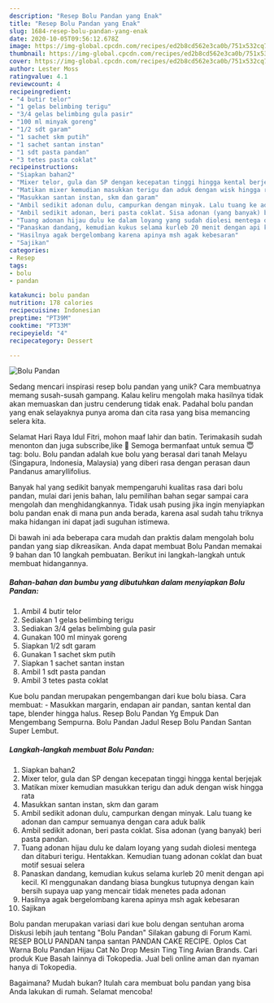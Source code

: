 ```yaml
---
description: "Resep Bolu Pandan yang Enak"
title: "Resep Bolu Pandan yang Enak"
slug: 1684-resep-bolu-pandan-yang-enak
date: 2020-10-05T09:56:12.678Z
image: https://img-global.cpcdn.com/recipes/ed2b8cd562e3ca0b/751x532cq70/bolu-pandan-foto-resep-utama.jpg
thumbnail: https://img-global.cpcdn.com/recipes/ed2b8cd562e3ca0b/751x532cq70/bolu-pandan-foto-resep-utama.jpg
cover: https://img-global.cpcdn.com/recipes/ed2b8cd562e3ca0b/751x532cq70/bolu-pandan-foto-resep-utama.jpg
author: Lester Moss
ratingvalue: 4.1
reviewcount: 4
recipeingredient:
- "4 butir telor"
- "1 gelas belimbing terigu"
- "3/4 gelas belimbing gula pasir"
- "100 ml minyak goreng"
- "1/2 sdt garam"
- "1 sachet skm putih"
- "1 sachet santan instan"
- "1 sdt pasta pandan"
- "3 tetes pasta coklat"
recipeinstructions:
- "Siapkan bahan2"
- "Mixer telor, gula dan SP dengan kecepatan tinggi hingga kental berjejak"
- "Matikan mixer kemudian masukkan terigu dan aduk dengan wisk hingga rata"
- "Masukkan santan instan, skm dan garam"
- "Ambil sedikit adonan dulu, campurkan dengan minyak. Lalu tuang ke adonan dan campur semuanya dengan cara aduk balik"
- "Ambil sedikit adonan, beri pasta coklat. Sisa adonan (yang banyak) beri pasta pandan."
- "Tuang adonan hijau dulu ke dalam loyang yang sudah diolesi mentega dan ditaburi terigu. Hentakkan. Kemudian tuang adonan coklat dan buat motif sesuai selera"
- "Panaskan dandang, kemudian kukus selama kurleb 20 menit dengan api kecil. Kl menggunakan dandang biasa bungkus tutupnya dengan kain bersih supaya uap yang mencair tidak menetes pada adonan"
- "Hasilnya agak bergelombang karena apinya msh agak kebesaran"
- "Sajikan"
categories:
- Resep
tags:
- bolu
- pandan

katakunci: bolu pandan 
nutrition: 178 calories
recipecuisine: Indonesian
preptime: "PT39M"
cooktime: "PT33M"
recipeyield: "4"
recipecategory: Dessert

---
```



![Bolu Pandan](https://img-global.cpcdn.com/recipes/ed2b8cd562e3ca0b/751x532cq70/bolu-pandan-foto-resep-utama.jpg)

Sedang mencari inspirasi resep bolu pandan yang unik? Cara membuatnya memang susah-susah gampang. Kalau keliru mengolah maka hasilnya tidak akan memuaskan dan justru cenderung tidak enak. Padahal bolu pandan yang enak selayaknya punya aroma dan cita rasa yang bisa memancing selera kita.

Selamat Hari Raya Idul Fitri, mohon maaf lahir dan batin. Terimakasih sudah menonton dan juga subscribe,like 🙏 Semoga bermanfaat untuk semua 😇 tag: bolu. Bolu pandan adalah kue bolu yang berasal dari tanah Melayu (Singapura, Indonesia, Malaysia) yang diberi rasa dengan perasan daun Pandanus amaryllifolius.

Banyak hal yang sedikit banyak mempengaruhi kualitas rasa dari bolu pandan, mulai dari jenis bahan, lalu pemilihan bahan segar sampai cara mengolah dan menghidangkannya. Tidak usah pusing jika ingin menyiapkan bolu pandan enak di mana pun anda berada, karena asal sudah tahu triknya maka hidangan ini dapat jadi suguhan istimewa.


Di bawah ini ada beberapa cara mudah dan praktis dalam mengolah bolu pandan yang siap dikreasikan. Anda dapat membuat Bolu Pandan memakai 9 bahan dan 10 langkah pembuatan. Berikut ini langkah-langkah untuk membuat hidangannya.

<!--inarticleads1-->

##### Bahan-bahan dan bumbu yang dibutuhkan dalam menyiapkan Bolu Pandan:

1. Ambil 4 butir telor
1. Sediakan 1 gelas belimbing terigu
1. Sediakan 3/4 gelas belimbing gula pasir
1. Gunakan 100 ml minyak goreng
1. Siapkan 1/2 sdt garam
1. Gunakan 1 sachet skm putih
1. Siapkan 1 sachet santan instan
1. Ambil 1 sdt pasta pandan
1. Ambil 3 tetes pasta coklat


Kue bolu pandan merupakan pengembangan dari kue bolu biasa. Cara membuat: - Masukkan margarin, endapan air pandan, santan kental dan tape, blender hingga halus. Resep Bolu Pandan Yg Empuk Dan Mengembang Sempurna. Bolu Pandan Jadul Resep Bolu Pandan Santan Super Lembut. 

<!--inarticleads2-->

##### Langkah-langkah membuat Bolu Pandan:

1. Siapkan bahan2
1. Mixer telor, gula dan SP dengan kecepatan tinggi hingga kental berjejak
1. Matikan mixer kemudian masukkan terigu dan aduk dengan wisk hingga rata
1. Masukkan santan instan, skm dan garam
1. Ambil sedikit adonan dulu, campurkan dengan minyak. Lalu tuang ke adonan dan campur semuanya dengan cara aduk balik
1. Ambil sedikit adonan, beri pasta coklat. Sisa adonan (yang banyak) beri pasta pandan.
1. Tuang adonan hijau dulu ke dalam loyang yang sudah diolesi mentega dan ditaburi terigu. Hentakkan. Kemudian tuang adonan coklat dan buat motif sesuai selera
1. Panaskan dandang, kemudian kukus selama kurleb 20 menit dengan api kecil. Kl menggunakan dandang biasa bungkus tutupnya dengan kain bersih supaya uap yang mencair tidak menetes pada adonan
1. Hasilnya agak bergelombang karena apinya msh agak kebesaran
1. Sajikan


Bolu pandan merupakan variasi dari kue bolu dengan sentuhan aroma Diskusi lebih jauh tentang &#34;Bolu Pandan&#34; Silakan gabung di Forum Kami. RESEP BOLU PANDAN tanpa santan PANDAN CAKE RECIPE. Oplos Cat Warna Bolu Pandan Hijau Cat No Drop Mesin Ting Ting Avian Brands. Cari produk Kue Basah lainnya di Tokopedia. Jual beli online aman dan nyaman hanya di Tokopedia. 

Bagaimana? Mudah bukan? Itulah cara membuat bolu pandan yang bisa Anda lakukan di rumah. Selamat mencoba!
